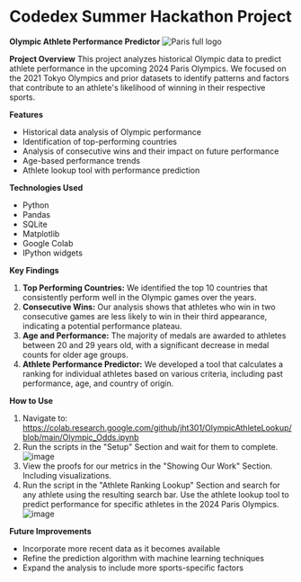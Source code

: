 # Codedex Summer Hackathon Project

**Olympic Athlete Performance Predictor**
![Paris full logo](https://github.com/user-attachments/assets/c0cc8893-12b0-4081-b171-b02aedb9f40d)

**Project Overview**
This project analyzes historical Olympic data to predict athlete performance in the upcoming 2024 Paris Olympics. We focused on the 2021 Tokyo Olympics and prior datasets to identify patterns and factors that contribute to an athlete's likelihood of winning in their respective sports.

**Features**

- Historical data analysis of Olympic performance
- Identification of top-performing countries
- Analysis of consecutive wins and their impact on future performance
- Age-based performance trends
- Athlete lookup tool with performance prediction

**Technologies Used**

- Python
- Pandas
- SQLite
- Matplotlib
- Google Colab
- IPython widgets

**Key Findings**

1. **Top Performing Countries:** We identified the top 10 countries that consistently perform well in the Olympic games over the years.
2. **Consecutive Wins:** Our analysis shows that athletes who win in two consecutive games are less likely to win in their third appearance, indicating a potential performance plateau.
3. **Age and Performance:** The majority of medals are awarded to athletes between 20 and 29 years old, with a significant decrease in medal counts for older age groups.
4. **Athlete Performance Predictor:** We developed a tool that calculates a ranking for individual athletes based on various criteria, including past performance, age, and country of origin.

**How to Use**
1. Navigate to: https://colab.research.google.com/github/jht301/OlympicAthleteLookup/blob/main/Olympic_Odds.ipynb
2. Run the scripts in the "Setup" Section and wait for them to complete.
   ![image](https://github.com/user-attachments/assets/14b7a053-99c9-4e6b-91de-669fae783e2a)
3. View the proofs for our metrics in the "Showing Our Work" Section. Including visualizations.
4. Run the script in the "Athlete Ranking Lookup" Section and search for any athlete using the resulting search bar. Use the athlete lookup tool to predict performance for specific athletes in the 2024 Paris Olympics.
![image](https://github.com/user-attachments/assets/fa60d1b3-f872-4669-9c35-0c69b3d3e638)


**Future Improvements**

- Incorporate more recent data as it becomes available
- Refine the prediction algorithm with machine learning techniques
- Expand the analysis to include more sports-specific factors


